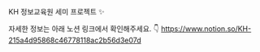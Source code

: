 KH 정보교육원 세미 프로젝트 :sparkles:

자세한 정보는 아래 노션 링크에서 확인해주세요. :point_down:
https://www.notion.so/KH-215a4d95868c46778118ac2b56d3e07d
